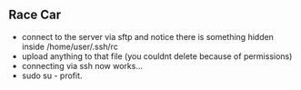 Race Car
--------
- connect to the server via sftp and notice there is something hidden inside /home/user/.ssh/rc
- upload anything to that file (you couldnt delete because of permissions)
- connecting via ssh now works...
- sudo su -     profit.
